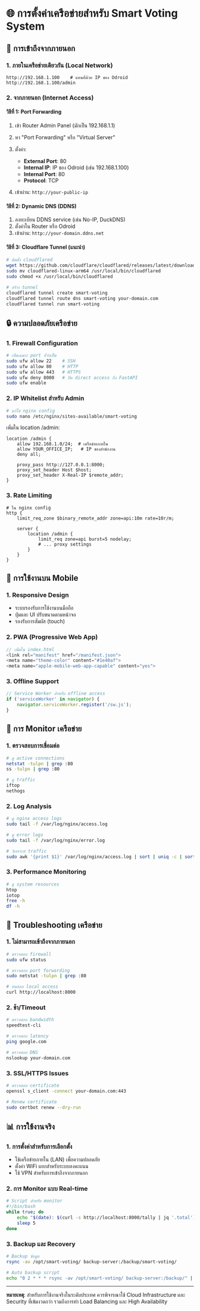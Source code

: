 # 🌐 การตั้งค่าเครือข่ายสำหรับ Smart Voting System

## 📡 การเข้าถึงจากภายนอก

### 1. ภายในเครือข่ายเดียวกัน (Local Network)
```
http://192.168.1.100    # แทนที่ด้วย IP ของ Odroid
http://192.168.1.100/admin
```

### 2. จากภายนอก (Internet Access)

#### วิธีที่ 1: Port Forwarding
1. เข้า Router Admin Panel (มักเป็น 192.168.1.1)
2. หา "Port Forwarding" หรือ "Virtual Server"
3. ตั้งค่า:
   - **External Port**: 80
   - **Internal IP**: IP ของ Odroid (เช่น 192.168.1.100)
   - **Internal Port**: 80
   - **Protocol**: TCP

4. เข้าผ่าน: `http://your-public-ip`

#### วิธีที่ 2: Dynamic DNS (DDNS)
1. ลงทะเบียน DDNS service (เช่น No-IP, DuckDNS)
2. ตั้งค่าใน Router หรือ Odroid
3. เข้าผ่าน: `http://your-domain.ddns.net`

#### วิธีที่ 3: Cloudflare Tunnel (แนะนำ)
```bash
# ติดตั้ง cloudflared
wget https://github.com/cloudflare/cloudflared/releases/latest/download/cloudflared-linux-arm64
sudo mv cloudflared-linux-arm64 /usr/local/bin/cloudflared
sudo chmod +x /usr/local/bin/cloudflared

# สร้าง tunnel
cloudflared tunnel create smart-voting
cloudflared tunnel route dns smart-voting your-domain.com
cloudflared tunnel run smart-voting
```

## 🔒 ความปลอดภัยเครือข่าย

### 1. Firewall Configuration
```bash
# เปิดเฉพาะ port ที่จำเป็น
sudo ufw allow 22    # SSH
sudo ufw allow 80    # HTTP
sudo ufw allow 443   # HTTPS
sudo ufw deny 8000   # ปิด direct access ถึง FastAPI
sudo ufw enable
```

### 2. IP Whitelist สำหรับ Admin
```bash
# แก้ไข nginx config
sudo nano /etc/nginx/sites-available/smart-voting
```

เพิ่มใน location /admin:
```nginx
location /admin {
    allow 192.168.1.0/24;  # เครือข่ายภายใน
    allow YOUR_OFFICE_IP;   # IP ของสำนักงาน
    deny all;
    
    proxy_pass http://127.0.0.1:8000;
    proxy_set_header Host $host;
    proxy_set_header X-Real-IP $remote_addr;
}
```

### 3. Rate Limiting
```nginx
# ใน nginx config
http {
    limit_req_zone $binary_remote_addr zone=api:10m rate=10r/m;
    
    server {
        location /admin {
            limit_req zone=api burst=5 nodelay;
            # ... proxy settings
        }
    }
}
```

## 📱 การใช้งานบน Mobile

### 1. Responsive Design
- ระบบรองรับการใช้งานบนมือถือ
- ปุ่มและ UI ปรับขนาดตามหน้าจอ
- รองรับการสัมผัส (touch)

### 2. PWA (Progressive Web App)
```javascript
// เพิ่มใน index.html
<link rel="manifest" href="/manifest.json">
<meta name="theme-color" content="#1e40af">
<meta name="apple-mobile-web-app-capable" content="yes">
```

### 3. Offline Support
```javascript
// Service Worker สำหรับ offline access
if ('serviceWorker' in navigator) {
    navigator.serviceWorker.register('/sw.js');
}
```

## 🔧 การ Monitor เครือข่าย

### 1. ตรวจสอบการเชื่อมต่อ
```bash
# ดู active connections
netstat -tulpn | grep :80
ss -tulpn | grep :80

# ดู traffic
iftop
nethogs
```

### 2. Log Analysis
```bash
# ดู nginx access logs
sudo tail -f /var/log/nginx/access.log

# ดู error logs
sudo tail -f /var/log/nginx/error.log

# วิเคราะห์ traffic
sudo awk '{print $1}' /var/log/nginx/access.log | sort | uniq -c | sort -nr
```

### 3. Performance Monitoring
```bash
# ดู system resources
htop
iotop
free -h
df -h
```

## 🚨 Troubleshooting เครือข่าย

### 1. ไม่สามารถเข้าถึงจากภายนอก
```bash
# ตรวจสอบ firewall
sudo ufw status

# ตรวจสอบ port forwarding
sudo netstat -tulpn | grep :80

# ทดสอบ local access
curl http://localhost:8000
```

### 2. ช้า/Timeout
```bash
# ตรวจสอบ bandwidth
speedtest-cli

# ตรวจสอบ latency
ping google.com

# ตรวจสอบ DNS
nslookup your-domain.com
```

### 3. SSL/HTTPS Issues
```bash
# ตรวจสอบ certificate
openssl s_client -connect your-domain.com:443

# Renew certificate
sudo certbot renew --dry-run
```

## 📊 การใช้งานจริง

### 1. การตั้งค่าสำหรับการเลือกตั้ง
- ใช้เครือข่ายภายใน (LAN) เพื่อความปลอดภัย
- ตั้งค่า WiFi แยกสำหรับระบบลงคะแนน
- ใช้ VPN สำหรับการเข้าถึงจากภายนอก

### 2. การ Monitor แบบ Real-time
```bash
# Script สำหรับ monitor
#!/bin/bash
while true; do
    echo "$(date): $(curl -s http://localhost:8000/tally | jq '.total') votes"
    sleep 5
done
```

### 3. Backup และ Recovery
```bash
# Backup ข้อมูล
rsync -av /opt/smart-voting/ backup-server:/backup/smart-voting/

# Auto backup script
echo "0 2 * * * rsync -av /opt/smart-voting/ backup-server:/backup/" | crontab -
```

---

**หมายเหตุ**: สำหรับการใช้งานจริงในระดับประเทศ ควรพิจารณาใช้ Cloud Infrastructure และ Security ที่เข้มงวดกว่า รวมถึงการทำ Load Balancing และ High Availability
